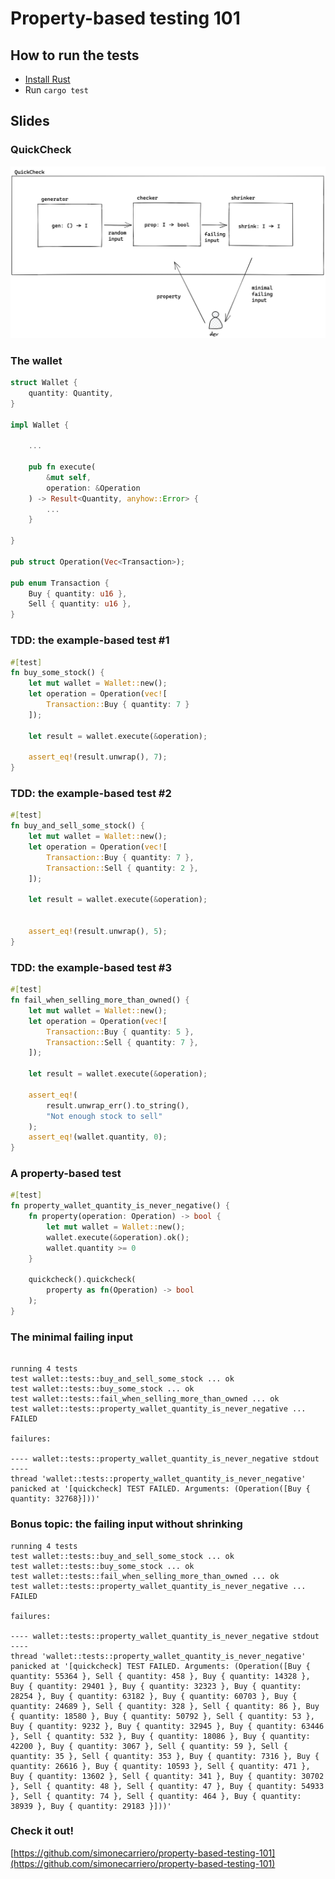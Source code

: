 # Property-based testing 101

## How to run the tests
* [Install Rust](https://www.rust-lang.org/tools/install)
* Run `cargo test`

## Slides

### QuickCheck
![quickcheck](quickcheck.png)

### The wallet
```rust
struct Wallet {
    quantity: Quantity,
}

impl Wallet {
    
    ...

    pub fn execute(
        &mut self,
        operation: &Operation
    ) -> Result<Quantity, anyhow::Error> {
        ...
    }

}

pub struct Operation(Vec<Transaction>);

pub enum Transaction {
    Buy { quantity: u16 },
    Sell { quantity: u16 },
}
```

### TDD: the example-based test #1
```rust
#[test]
fn buy_some_stock() {
    let mut wallet = Wallet::new();
    let operation = Operation(vec![
        Transaction::Buy { quantity: 7 }
    ]);

    let result = wallet.execute(&operation);

    assert_eq!(result.unwrap(), 7);
}
```

### TDD: the example-based test #2
```rust
#[test]
fn buy_and_sell_some_stock() {
    let mut wallet = Wallet::new();
    let operation = Operation(vec![
        Transaction::Buy { quantity: 7 },
        Transaction::Sell { quantity: 2 },
    ]);

    let result = wallet.execute(&operation);


    assert_eq!(result.unwrap(), 5);
}

```

### TDD: the example-based test #3
```rust
#[test]
fn fail_when_selling_more_than_owned() {
    let mut wallet = Wallet::new();
    let operation = Operation(vec![
        Transaction::Buy { quantity: 5 },
        Transaction::Sell { quantity: 7 },
    ]);

    let result = wallet.execute(&operation);

    assert_eq!(
        result.unwrap_err().to_string(), 
        "Not enough stock to sell"
    );
    assert_eq!(wallet.quantity, 0);
}
```

### A property-based test
```rust
#[test]
fn property_wallet_quantity_is_never_negative() {
    fn property(operation: Operation) -> bool {
        let mut wallet = Wallet::new();
        wallet.execute(&operation).ok();
        wallet.quantity >= 0
    }

    quickcheck().quickcheck(
        property as fn(Operation) -> bool
    );
}
```

### The minimal failing input
```shell

running 4 tests
test wallet::tests::buy_and_sell_some_stock ... ok
test wallet::tests::buy_some_stock ... ok
test wallet::tests::fail_when_selling_more_than_owned ... ok
test wallet::tests::property_wallet_quantity_is_never_negative ... FAILED

failures:

---- wallet::tests::property_wallet_quantity_is_never_negative stdout ----
thread 'wallet::tests::property_wallet_quantity_is_never_negative' panicked at '[quickcheck] TEST FAILED. Arguments: (Operation([Buy { quantity: 32768}]))'
```

### Bonus topic: the failing input without shrinking
```shell
running 4 tests
test wallet::tests::buy_and_sell_some_stock ... ok
test wallet::tests::buy_some_stock ... ok
test wallet::tests::fail_when_selling_more_than_owned ... ok
test wallet::tests::property_wallet_quantity_is_never_negative ... FAILED

failures:

---- wallet::tests::property_wallet_quantity_is_never_negative stdout ----
thread 'wallet::tests::property_wallet_quantity_is_never_negative' panicked at '[quickcheck] TEST FAILED. Arguments: (Operation([Buy { quantity: 55364 }, Sell { quantity: 458 }, Buy { quantity: 14328 }, Buy { quantity: 29401 }, Buy { quantity: 32323 }, Buy { quantity: 28254 }, Buy { quantity: 63182 }, Buy { quantity: 60703 }, Buy { quantity: 24689 }, Sell { quantity: 328 }, Sell { quantity: 86 }, Buy { quantity: 18580 }, Buy { quantity: 50792 }, Sell { quantity: 53 }, Buy { quantity: 9232 }, Buy { quantity: 32945 }, Buy { quantity: 63446 }, Sell { quantity: 532 }, Buy { quantity: 18086 }, Buy { quantity: 42200 }, Buy { quantity: 3067 }, Sell { quantity: 59 }, Sell { quantity: 35 }, Sell { quantity: 353 }, Buy { quantity: 7316 }, Buy { quantity: 26616 }, Buy { quantity: 10593 }, Sell { quantity: 471 }, Buy { quantity: 13602 }, Sell { quantity: 341 }, Buy { quantity: 30702 }, Sell { quantity: 48 }, Sell { quantity: 47 }, Buy { quantity: 54933 }, Sell { quantity: 74 }, Sell { quantity: 464 }, Buy { quantity: 38939 }, Buy { quantity: 29183 }]))'
```

### Check it out!
[https://github.com/simonecarriero/property-based-testing-101](https://github.com/simonecarriero/property-based-testing-101)
